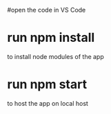 #open the code in VS Code 

# run npm install
to install node modules of the app
# run npm start
to host the app on local host
